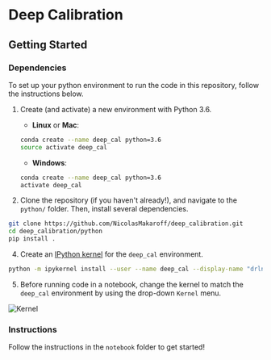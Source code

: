 [image2]: https://user-images.githubusercontent.com/10624937/42386929-76f671f0-8106-11e8-9376-f17da2ae852e.png "Kernel"

# Deep Calibration

## Getting Started

### Dependencies

To set up your python environment to run the code in this repository, follow the instructions below.

1. Create (and activate) a new environment with Python 3.6.

	- __Linux__ or __Mac__: 
	```bash
	conda create --name deep_cal python=3.6
	source activate deep_cal
	```
	- __Windows__: 
	```bash
	conda create --name deep_cal python=3.6 
	activate deep_cal
	```

3. Clone the repository (if you haven't already!), and navigate to the `python/` folder.  Then, install several dependencies.
```bash
git clone https://github.com/NicolasMakaroff/deep_calibration.git
cd deep_calibration/python
pip install .
```

4. Create an [IPython kernel](http://ipython.readthedocs.io/en/stable/install/kernel_install.html) for the `deep_cal` environment.  
```bash
python -m ipykernel install --user --name deep_cal --display-name "drlnd"
```

5. Before running code in a notebook, change the kernel to match the `deep_cal` environment by using the drop-down `Kernel` menu. 

![Kernel][image2]

### Instructions

Follow the instructions in the `notebook` folder to get started!  